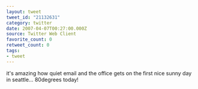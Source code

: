 ```yaml
---
layout: tweet
tweet_id: "21132631"
category: twitter
date: 2007-04-07T00:27:00.000Z
source: Twitter Web Client
favorite_count: 0
retweet_count: 0
tags:
- tweet
---
```


it's amazing how quiet email and the office gets on the first nice sunny day in seattle... 80degrees today!
